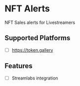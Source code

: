 # NFT Alerts

NFT Sales alerts for Livestreamers

## Supported Platforms

  * [ ] https://token.gallery

## Features

  * [ ] Streamlabs integration
